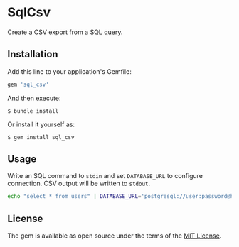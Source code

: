# SqlCsv

Create a CSV export from a SQL query.

## Installation

Add this line to your application's Gemfile:

```ruby
gem 'sql_csv'
```

And then execute:

    $ bundle install

Or install it yourself as:

    $ gem install sql_csv

## Usage

Write an SQL command to `stdin` and set `DATABASE_URL` to configure connection. CSV output will be written to `stdout`.

```bash
echo "select * from users" | DATABASE_URL='postgresql://user:password@host:1234/database' sql_csv > users.csv
```

## License

The gem is available as open source under the terms of the [MIT License](https://opensource.org/licenses/MIT).
